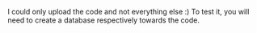 I could only upload the code and not everything else :)
To test it, you will need to create a database respectively towards the code.

